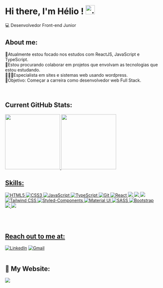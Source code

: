 # Hi there, I'm Hélio ! <img alt = gif src ="hand-waving.gif" width= "30"/>

💻 Desenvolvedor Front-end Junior<br>

## About me:

🌱Atualmente estou focado nos estudos com ReactJS, JavaScript e TypeScript.<br>
👯Estou procurando colaborar em projetos que envolvam as tecnologias que estou estudando.<br>
👨🏽‍💻Especialista em sites e sistemas web usando wordpress.<br>
🚀Objetivo: Começar a carreira como desenvolvedor web Full Stack.<br>

<br>

## Current GitHub Stats:
<div align="left">
  <a href="https://github.com/elius-w">
  <img height="180em" src="https://github-readme-stats.vercel.app/api?username=elius-w&show_icons=true&theme=dark&include_all_commits=true&count_private=true"/>
  <img height="180em" src="https://github-readme-stats.vercel.app/api/top-langs/?username=elius-w&layout=compact&langs_count=7&theme=dark"/>
</div>

## Skills:

<img alt="HTML5" src="https://img.shields.io/badge/HTML5-E34F26?style=for-the-badge&logo=html5&logoColor=white"/> <img alt="CSS3" src="https://img.shields.io/badge/CSS3-1572B6?style=for-the-badge&logo=css3&logoColor=white"/> <img alt="JavaScript" src="https://img.shields.io/badge/JavaScript-323330?style=for-the-badge&logo=javascript&logoColor=F7DF1E" /> <img alt="TypeScript" src="https://img.shields.io/badge/TypeScript-007ACC?style=for-the-badge&logo=typescript&logoColor=white" /> <img alt="Git" src="https://img.shields.io/badge/Git-E34F26?style=for-the-badge&logo=git&logoColor=white" /> <img alt="React" src="https://img.shields.io/badge/React-20232A?style=for-the-badge&logo=react&logoColor=61DAFB" /> <img src="https://img.shields.io/badge/NextJS-000?style=for-the-badge&logo=Vercel&logoColor=61DAFB"/> <img src="https://img.shields.io/badge/Redux-764ABC?style=for-the-badge&logo=redux&logoColor=white"/> <img src="https://img.shields.io/badge/Vercel-000000?style=for-the-badge&logo=vercel&logoColor=white"/> <img alt="Tailwind CSS" src="https://img.shields.io/badge/Tailwind_CSS-38B2AC?style=for-the-badge&logo=tailwind-css&logoColor=white" /> <img alt="Styled-Components" src="https://img.shields.io/badge/styled--components-DB7093?style=for-the-badge&logo=styled-components&logoColor=white" /> <img alt="Material UI" src="https://img.shields.io/badge/Material--UI-0081CB?style=for-the-badge&logo=material-ui&logoColor=white" /> <img alt="SASS" src="https://img.shields.io/badge/Sass-CC6699?style=for-the-badge&logo=sass&logoColor=white" /> <img alt="Bootstrap" src="https://img.shields.io/badge/Bootstrap-563D7C?style=for-the-badge&logo=bootstrap&logoColor=white" /> <img src="https://img.shields.io/badge/Wordpress-21759B?style=for-the-badge&logo=wordpress&logoColor=white"/> <img src="https://img.shields.io/badge/Figma-F24E1E?style=for-the-badge&logo=figma&logoColor=white"/>

<br>
<br>

## Reach out to me at:

<a href="http://127.0.0.1:5173/www.linkedin.com/in/helioalves1"><img alt="LinkedIn" src="https://img.shields.io/badge/LinkedIn-0077B5?style=for-the-badge&logo=linkedin&logoColor=white"/></a>
<a href="mailto:helioalves.dev@gmail.com"><img alt="Gmail" src="https://img.shields.io/badge/Gmail-D14836?style=for-the-badge&logo=gmail&logoColor=white"/></a>  
<br>

## :link: My Website:
<a href="https://helioalves.vercel.app/"><img src="https://img.shields.io/static/v1?label=Portfolio&message=https://helioalves.vercel.app/&logo=website&logoColor=white&color=blue&style=plastic"/></a>
